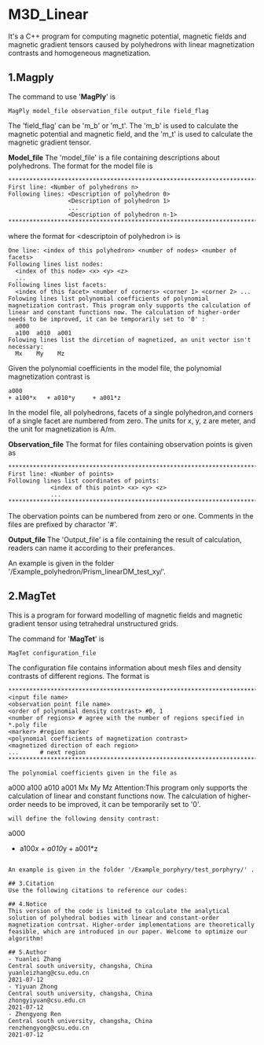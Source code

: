 # M3D_Linear
It's a C++ program for computing magnetic potential, magnetic fields and magnetic gradient tensors caused by polyhedrons with linear magnetization contrasts and homogeneous magnetization. 

## 1.Magply

The command to use  '**MagPly**' is 
```
MagPly model_file observation_file output_file field_flag
```
The 'field_flag' can be 'm_b' or 'm_t'. The 'm_b' is used to calculate the magnetic potential and magnetic field, and the 'm_t' is used to calculate the magnetic gradient tensor.

**Model_file**
The 'model_file' is a file containing descriptions about polyhedrons. The format for the model file is 
```
*********************************************************************************
First line: <Number of polyhedrons n> 
Following lines: <Description of polyhedron 0>
                 <Description of polyhedron 1>
                 ...
                 <Description of polyhedron n-1>
*********************************************************************************
```
where the format for <descriptoin of polyhedron i\> is
```
One line: <index of this polyhedron> <number of nodes> <number of facets>
Following lines list nodes:
  <index of this node> <x> <y> <z>
  ...
Following lines list facets:
  <index of this facet> <number of corners> <corner 1> <corner 2> ...
Folowing lines list polynomial coefficients of polynomial magnetization contrast. This program only supports the calculation of linear and constant functions now. The calculation of higher-order needs to be improved, it can be temporarily set to '0' :
  a000
  a100  a010  a001
Folowing lines list the dircetion of magnetized, an unit vector isn't necessary:
  Mx    My    Mz
```
Given the polynomial coefficients in the model file, the polynomial magnetization contrast is
```
a000
+ a100*x   + a010*y     + a001*z
```

In the model file, all polyhedrons, facets of a single polyhedron,and corners of a single facet are numbered from zero. The units for x, y, z are meter, and the unit for magnetization is A/m.

**Observation_file**
The format for files containing observation points is given as
```
*********************************************************************************
First line: <Number of points>
Following lines list coordinates of points:
            <index of this point> <x> <y> <z>
            ...
*********************************************************************************
```
The obervation points can be numbered from zero or one.  Comments in the files are prefixed by charactor '#'.

**Output_file**
The 'Output_file' is a file containing the result of calculation, readers can name it according to their preferances.

An example is given in the folder '/Example_polyhedron/Prism_linearDM_test_xy/'.

## 2.MagTet
This is a program for forward modelling of magnetic fields and magnetic gradient tensor using tetrahedral unstructured grids.

The command for '**MagTet**' is
```
MagTet configuration_file
```
The configuration file contains information about mesh files and density contrasts of different regions. The format is
```
*********************************************************************************
<input file name>
<observation point file name>
<order of polynomial density contrast> #0, 1
<number of regions> # agree with the number of regions specified in *.poly file
<marker> #region marker
<polynomial coefficients of magnetization contrast>
<magnetized direction of each region>
...      # next region
*********************************************************************************

The polynomial coefficients given in the file as
```
a000
a100  a010  a001
Mx	My	Mz
Attention:This program only supports the calculation of linear and constant functions now. The calculation of higher-order needs to be improved, it can be temporarily set to '0'.
```
will define the following density contrast:
```
a000
+ a100*x   + a010*y     + a001*z
```

An example is given in the folder '/Example_porphyry/test_porphyry/' .

## 3.Citation
Use the following citations to reference our codes:

## 4.Notice
This version of the code is limited to calculate the analytical solution of polyhedral bodies with linear and constant-order magnetization contrsat. Higher-order implementations are theoretically feasible, which are introduced in our paper. Welcome to optimize our algorithm!

## 5.Author
- Yuanlei Zhang
Central south university, changsha, China
yuanleizhang@csu.edu.cn
2021-07-12
- Yiyuan Zhong
Central south university, changsha, China
zhongyiyuan@csu.edu.cn
2021-07-12
- Zhengyong Ren
Central south university, changsha, China
renzhengyong@csu.edu.cn
2021-07-12
